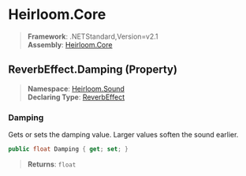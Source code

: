 # Heirloom.Core

> **Framework**: .NETStandard,Version=v2.1  
> **Assembly**: [Heirloom.Core][0]

## ReverbEffect.Damping (Property)

> **Namespace**: [Heirloom.Sound][0]  
> **Declaring Type**: [ReverbEffect][1]

### Damping

Gets or sets the damping value. Larger values soften the sound earlier.

```cs
public float Damping { get; set; }
```

> **Returns**: `float`

[0]: ../../../Heirloom.Core.md
[1]: ../ReverbEffect.md

